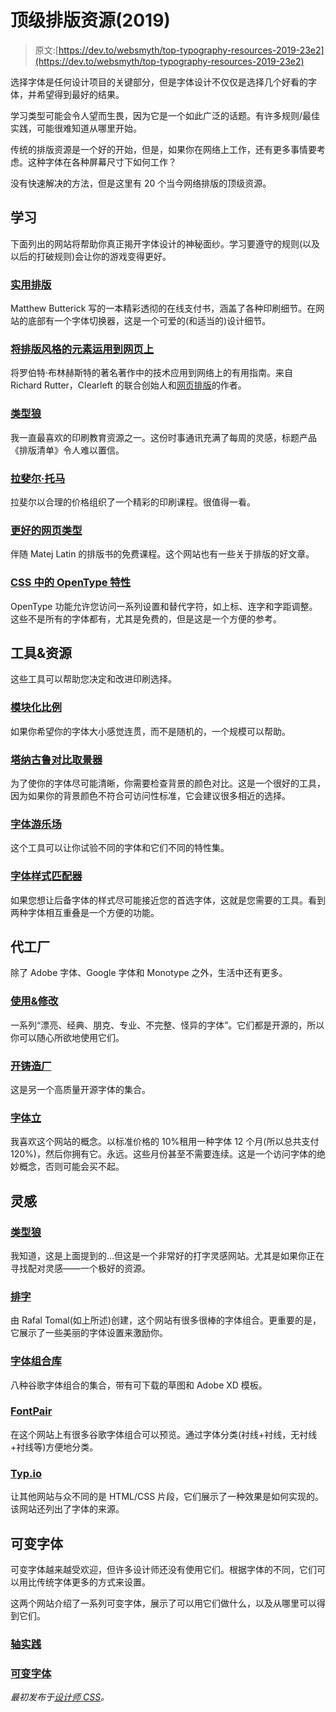# 顶级排版资源(2019)

> 原文:[https://dev.to/websmyth/top-typography-resources-2019-23e2](https://dev.to/websmyth/top-typography-resources-2019-23e2)

选择字体是任何设计项目的关键部分，但是字体设计不仅仅是选择几个好看的字体，并希望得到最好的结果。

学习类型可能会令人望而生畏，因为它是一个如此广泛的话题。有许多规则/最佳实践，可能很难知道从哪里开始。

传统的排版资源是一个好的开始，但是，如果你在网络上工作，还有更多事情要考虑。这种字体在各种屏幕尺寸下如何工作？

没有快速解决的方法，但是这里有 20 个当今网络排版的顶级资源。

## [](#learning)学习

下面列出的网站将帮助你真正揭开字体设计的神秘面纱。学习要遵守的规则(以及以后的打破规则)会让你的游戏变得更好。

### [](#practical-typography)[实用排版](http://practicaltypography.com)

Matthew Butterick 写的一本精彩透彻的在线支付书，涵盖了各种印刷细节。在网站的底部有一个字体切换器，这是一个可爱的(和适当的)设计细节。

### [](#the-elements-of-typographic-style-applied-to-the-web)[将排版风格的元素运用到网页上](http://webtypography.net)

将罗伯特·布林赫斯特的著名著作中的技术应用到网络上的有用指南。来自 Richard Rutter，Clearleft 的联合创始人和[网页排版](http://book.webtypography.net/)的作者。

### [](#typewolf)[类型狼](http://typewolf.com)

我一直最喜欢的印刷教育资源之一。这份时事通讯充满了每周的灵感，标题产品《排版清单》令人难以置信。

### [](#rafal-tomal)[拉斐尔·托马](http://rafaltomal.com)

拉斐尔以合理的价格组织了一个精彩的印刷课程。很值得一看。

### [](#better-web-type)[更好的网页类型](https://betterwebtype.com/)

伴随 Matej Latin 的排版书的免费课程。这个网站也有一些关于排版的好文章。

### [CSS 中的 OpenType 特性](https://sparanoid.com/lab/opentype-features/)

OpenType 功能允许您访问一系列设置和替代字符，如上标、连字和字距调整。这些不是所有的字体都有，尤其是免费的，但是这是一个方便的参考。

## [](#tools-amp-resources)工具&资源

这些工具可以帮助您决定和改进印刷选择。

### [](#modular-scale)[模块化比例](https://www.modularscale.com/)

如果你希望你的字体大小感觉连贯，而不是随机的，一个规模可以帮助。

### [](#tanaguru-contrast-finder)[塔纳古鲁对比取景器](https://contrast-finder.tanaguru.com/)

为了使你的字体尽可能清晰，你需要检查背景的颜色对比。这是一个很好的工具，因为如果你的背景颜色不符合可访问性标准，它会建议很多相近的选择。

### [](#font-playground)[字体游乐场](https://play.typedetail.com/)

这个工具可以让你试验不同的字体和它们不同的特性集。

### [](#font-style-matcher)[字体样式匹配器](https://meowni.ca/font-style-matcher/)

如果您想让后备字体的样式尽可能接近您的首选字体，这就是您需要的工具。看到两种字体相互重叠是一个方便的功能。

## [](#foundries)代工厂

除了 Adobe 字体、Google 字体和 Monotype 之外，生活中还有更多。

### [](#use-amp-modify)[使用&修改](https://usemodify.com/)

一系列“漂亮、经典、朋克、专业、不完整、怪异的字体”。它们都是开源的，所以你可以随心所欲地使用它们。

### [](#open-foundry)[开铸造厂](https://open-foundry.com/fonts)

这是另一个高质量开源字体的集合。

### [](#font-stand)[字体立](https://fontstand.com/)

我喜欢这个网站的概念。以标准价格的 10%租用一种字体 12 个月(所以总共支付 120%)，然后你拥有它。永远。这些月份甚至不需要连续。这是一个访问字体的绝妙概念，否则可能会买不起。

## [](#inspiration)灵感

### [](#typewolf)[类型狼](https://typewolf.com)

我知道，这是上面提到的...但这是一个非常好的打字灵感网站。尤其是如果你正在寻找配对灵感——一个极好的资源。

### [](#typespiration)[排字](http://typespiration.com)

由 Rafal Tomal(如上所述)创建，这个网站有很多很棒的字体组合。更重要的是，它展示了一些美丽的字体设置来激励你。

### [](#font-combinations-library)[字体组合库](https://fontcomb.kkuistore.com/)

八种谷歌字体组合的集合，带有可下载的草图和 Adobe XD 模板。

### [](#fontpair)[FontPair](http://fontpair.co)

在这个网站上有很多谷歌字体组合可以预览。通过字体分类(衬线+衬线，无衬线+衬线等)方便地分类。

### [](#typio)[Typ.io](https://typ.io/)

让其他网站与众不同的是 HTML/CSS 片段，它们展示了一种效果是如何实现的。该网站还列出了字体的来源。

## [](#variable-fonts)可变字体

可变字体越来越受欢迎，但许多设计师还没有使用它们。根据字体的不同，它们可以用比传统字体更多的方式来设置。

这两个网站介绍了一系列可变字体，展示了可以用它们做什么，以及从哪里可以得到它们。

### [](#axis-praxis)[轴实践](https://www.axis-praxis.org/)

### [](#variable-fonts)[可变字体](https://v-fonts.com/)

*最初发布于[设计师 CSS](https://cssfordesigners.com/articles/top-typography-resources-2019)。*